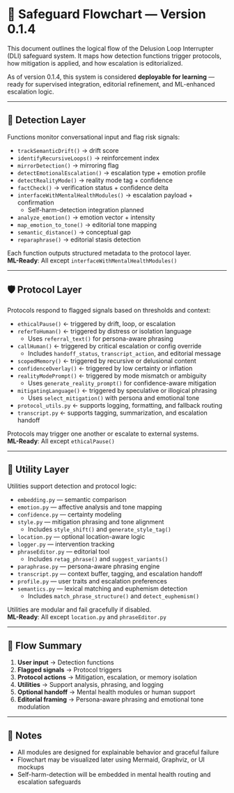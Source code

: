 <!-- Drafted collaboratively with Copilot and Bob Greenwade -->

# 🧩 Safeguard Flowchart — Version 0.1.4

This document outlines the logical flow of the Delusion Loop Interrupter (DLI) safeguard system. It maps how detection functions trigger protocols, how mitigation is applied, and how escalation is editorialized.

As of version 0.1.4, this system is considered **deployable for learning** — ready for supervised integration, editorial refinement, and ML-enhanced escalation logic.

---

## 🧠 Detection Layer

Functions monitor conversational input and flag risk signals:

- `trackSemanticDrift()` → drift score  
- `identifyRecursiveLoops()` → reinforcement index  
- `mirrorDetection()` → mirroring flag  
- `detectEmotionalEscalation()` → escalation type + emotion profile  
- `detectRealityMode()` → reality mode tag + confidence  
- `factCheck()` → verification status + confidence delta  
- `interfaceWithMentalHealthModules()` → escalation payload + confirmation  
  - Self-harm-detection integration planned  
- `analyze_emotion()` → emotion vector + intensity  
- `map_emotion_to_tone()` → editorial tone mapping  
- `semantic_distance()` → conceptual gap  
- `reparaphrase()` → editorial stasis detection

Each function outputs structured metadata to the protocol layer.  
**ML-Ready**: All except `interfaceWithMentalHealthModules()`

---

## 🛡️ Protocol Layer

Protocols respond to flagged signals based on thresholds and context:

- `ethicalPause()` ← triggered by drift, loop, or escalation  
- `referToHuman()` ← triggered by distress or isolation language  
  - Uses `referral_text()` for persona-aware phrasing  
- `callHuman()` ← triggered by critical escalation or config override  
  - Includes `handoff_status`, `transcript_action`, and editorial message  
- `scopedMemory()` ← triggered by recursive or delusional content  
- `confidenceOverlay()` ← triggered by low certainty or inflation  
- `realityModePrompt()` ← triggered by mode mismatch or ambiguity  
  - Uses `generate_reality_prompt()` for confidence-aware mitigation  
- `mitigatingLanguage()` ← triggered by speculative or illogical phrasing  
  - Uses `select_mitigation()` with persona and emotional tone  
- `protocol_utils.py` ← supports logging, formatting, and fallback routing  
- `transcript.py` ← supports tagging, summarization, and escalation handoff

Protocols may trigger one another or escalate to external systems.  
**ML-Ready**: All except `ethicalPause()`

---

## 🧰 Utility Layer

Utilities support detection and protocol logic:

- `embedding.py` — semantic comparison  
- `emotion.py` — affective analysis and tone mapping  
- `confidence.py` — certainty modeling  
- `style.py` — mitigation phrasing and tone alignment  
  - Includes `style_shift()` and `generate_style_tag()`  
- `location.py` — optional location-aware logic  
- `logger.py` — intervention tracking  
- `phraseEditor.py` — editorial tool  
  - Includes `retag_phrase()` and `suggest_variants()`  
- `paraphrase.py` — persona-aware phrasing engine  
- `transcript.py` — context buffer, tagging, and escalation handoff  
- `profile.py` — user traits and escalation preferences  
- `semantics.py` — lexical matching and euphemism detection  
  - Includes `match_phrase_structure()` and `detect_euphemism()`

Utilities are modular and fail gracefully if disabled.  
**ML-Ready**: All except `location.py` and `phraseEditor.py`

---

## 🔁 Flow Summary

1. **User input** → Detection functions  
2. **Flagged signals** → Protocol triggers  
3. **Protocol actions** → Mitigation, escalation, or memory isolation  
4. **Utilities** → Support analysis, phrasing, and logging  
5. **Optional handoff** → Mental health modules or human support  
6. **Editorial framing** → Persona-aware phrasing and emotional tone modulation

---

## 📌 Notes

- All modules are designed for explainable behavior and graceful failure  
- Flowchart may be visualized later using Mermaid, Graphviz, or UI mockups  
- Self-harm-detection will be embedded in mental health routing and escalation safeguards
